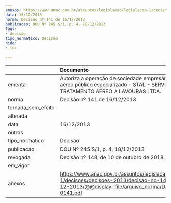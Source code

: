```yaml
---
anexos: https://www.anac.gov.br/assuntos/legislacao/legislacao-1/decisoes/decisoes-2013/decisao-no-141-de-16-12-2013/@@display-file/arquivo_norma/DA2013-0141.pdf
data: 16/12/2013
norma: Decisão nº 141 de 16/12/2013
publicacao: DOU Nº 245 S/1, p. 4, 18/12/2013
tags:
- decisão
tipo_normatico: Decisão
hide: 
- toc 
 
---
```


|                    | Documento                                                                                                                                                 |
|:-------------------|:----------------------------------------------------------------------------------------------------------------------------------------------------------|
| ementa             | Autoriza a operação de sociedade empresária de serviço aéreo público especializado - STAL - SERVIÇO DE TRATAMENTO AÉREO A LAVOURAS LTDA.                  |
| norma              | Decisão nº 141 de 16/12/2013                                                                                                                              |
| tornada_sem_efeito |                                                                                                                                                           |
| alterada           |                                                                                                                                                           |
| data               | 16/12/2013                                                                                                                                                |
| outros             |                                                                                                                                                           |
| tipo_normatico     | Decisão                                                                                                                                                   |
| publicacao         | DOU Nº 245 S/1, p. 4, 18/12/2013                                                                                                                          |
| revogada           | Decisão nº 148, de 10 de outubro de 2018.                                                                                                                 |
| em_vigor           |                                                                                                                                                           |
| anexos             | https://www.anac.gov.br/assuntos/legislacao/legislacao-1/decisoes/decisoes-2013/decisao-no-141-de-16-12-2013/@@display-file/arquivo_norma/DA2013-0141.pdf |
